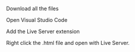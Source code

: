 Download all the files

Open Visual Studio Code

Add the Live Server extension

Right click the .html file and open with Live Server. 
